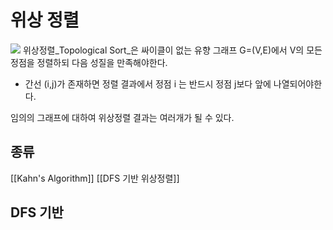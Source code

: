 # 위상 정렬
![](https://i.imgur.com/BRXpxSV.png)
위상정렬_Topological Sort_은 싸이클이 없는 유향 그래프 G=(V,E)에서 V의 모든 정점을 정렬하되 다음 성질을 만족해야한다.

- 간선 (i,j)가 존재하면 정렬 결과에서 정점 i 는 반드시 정점 j보다 앞에 나열되어야한다.

임의의 그래프에 대하여 위상정렬 결과는 여러개가 될 수 있다.
## 종류
[[Kahn's Algorithm]]
[[DFS 기반 위상정렬]]


## DFS 기반 